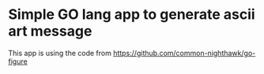 # Simple GO lang app to generate ascii art message

This app is using the code from https://github.com/common-nighthawk/go-figure


